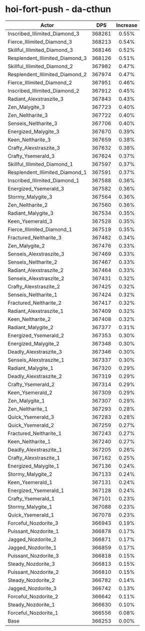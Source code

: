 # hoi-fort-push - da-cthun
| Actor | DPS | Increase |
|---|:---:|:---:|
|Inscribed_Illimited_Diamond_3|368261|0.55%|
|Fierce_Illimited_Diamond_3|368213|0.54%|
|Skillful_Illimited_Diamond_3|368146|0.52%|
|Resplendent_Illimited_Diamond_3|368126|0.51%|
|Skillful_Illimited_Diamond_2|367982|0.47%|
|Resplendent_Illimited_Diamond_2|367974|0.47%|
|Fierce_Illimited_Diamond_2|367951|0.46%|
|Inscribed_Illimited_Diamond_2|367912|0.45%|
|Radiant_Alexstraszite_3|367843|0.43%|
|Zen_Malygite_3|367723|0.40%|
|Zen_Neltharite_3|367722|0.40%|
|Senseis_Neltharite_3|367706|0.40%|
|Energized_Malygite_3|367670|0.39%|
|Keen_Neltharite_3|367659|0.38%|
|Crafty_Alexstraszite_3|367632|0.38%|
|Crafty_Ysemerald_3|367624|0.37%|
|Skillful_Illimited_Diamond_1|367597|0.37%|
|Resplendent_Illimited_Diamond_1|367591|0.37%|
|Inscribed_Illimited_Diamond_1|367588|0.36%|
|Energized_Ysemerald_3|367582|0.36%|
|Stormy_Malygite_3|367564|0.36%|
|Zen_Neltharite_2|367560|0.36%|
|Radiant_Malygite_3|367534|0.35%|
|Keen_Ysemerald_3|367528|0.35%|
|Fierce_Illimited_Diamond_1|367519|0.35%|
|Fractured_Neltharite_3|367482|0.34%|
|Zen_Malygite_2|367476|0.33%|
|Senseis_Alexstraszite_3|367469|0.33%|
|Senseis_Neltharite_2|367467|0.33%|
|Radiant_Alexstraszite_2|367464|0.33%|
|Senseis_Alexstraszite_2|367431|0.32%|
|Crafty_Alexstraszite_2|367425|0.32%|
|Senseis_Neltharite_1|367424|0.32%|
|Fractured_Neltharite_2|367417|0.32%|
|Radiant_Alexstraszite_1|367409|0.32%|
|Keen_Neltharite_2|367408|0.32%|
|Radiant_Malygite_2|367377|0.31%|
|Energized_Ysemerald_2|367353|0.30%|
|Energized_Malygite_2|367348|0.30%|
|Deadly_Alexstraszite_3|367346|0.30%|
|Senseis_Alexstraszite_1|367337|0.30%|
|Radiant_Malygite_1|367320|0.29%|
|Deadly_Alexstraszite_2|367319|0.29%|
|Crafty_Ysemerald_2|367314|0.29%|
|Keen_Ysemerald_2|367309|0.29%|
|Zen_Malygite_1|367307|0.29%|
|Zen_Neltharite_1|367293|0.28%|
|Quick_Ysemerald_3|367283|0.28%|
|Quick_Ysemerald_2|367259|0.27%|
|Fractured_Neltharite_1|367243|0.27%|
|Keen_Neltharite_1|367240|0.27%|
|Deadly_Alexstraszite_1|367205|0.26%|
|Crafty_Alexstraszite_1|367162|0.25%|
|Energized_Malygite_1|367136|0.24%|
|Stormy_Malygite_2|367133|0.24%|
|Keen_Ysemerald_1|367131|0.24%|
|Energized_Ysemerald_1|367128|0.24%|
|Crafty_Ysemerald_1|367101|0.23%|
|Stormy_Malygite_1|367088|0.23%|
|Quick_Ysemerald_1|367078|0.23%|
|Forceful_Nozdorite_3|366943|0.19%|
|Puissant_Nozdorite_1|366878|0.17%|
|Jagged_Nozdorite_2|366871|0.17%|
|Jagged_Nozdorite_1|366859|0.17%|
|Puissant_Nozdorite_3|366818|0.15%|
|Steady_Nozdorite_3|366813|0.15%|
|Puissant_Nozdorite_2|366810|0.15%|
|Steady_Nozdorite_2|366782|0.14%|
|Jagged_Nozdorite_3|366742|0.13%|
|Forceful_Nozdorite_2|366642|0.11%|
|Steady_Nozdorite_1|366630|0.10%|
|Forceful_Nozdorite_1|366556|0.08%|
|Base|366253|0.00%|
